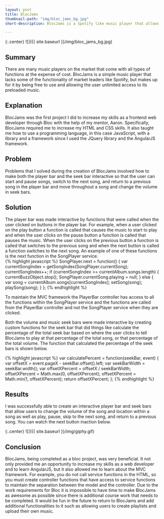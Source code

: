 ```yaml
---
layout: post
title: BlocJams
thumbnail-path: "img/bloc_jams_bg.jpg"
short-description: BlocJams is a Spotify like music player that allows you to listen to awesome music.

---
```


{:.center}
![]({{ site.baseurl }}/img/bloc_jams_bg.jpg)

## Summary
There are many music players on the market that come with all types of functions at the expense of cost.  BlocJams is a simple music player that lacks some of the functionality of market leaders like Spotify, but makes up for it by being free to use and allowing the user unlimited access to its preloaded music.     
## Explanation

BlocJams was the first project I did to increase my skills as a frontend web developer through Bloc with the help of my mentor, Aaron.  Specifically, BlocJams required me to increase my HTML and CSS skills.  It also taught me how to use a programming language, in this case JavaScript, with a library and a framework since I used the JQuery library and the AngularJS framework.  

## Problem

Problems that I solved during the creation of BlocJams involved how to make both the player bar and the seek bar interactive so that the user can start and pause songs, switch to the next song, and return to a previous song in the player bar and move throughout a song and change the volume in seek bars.  

## Solution

The player bar was made interactive by functions that were called when the user clicked on buttons in the player bar.  For example, when a user clicked on the play button a function is called that causes the music to start to play and when the user clicks on the pause button a function is called that pauses the music.  When the user clicks on the previous button a function is called that switches to the previous song and when the next button is called a function switches to the next song.  An example of one of these functions is the next function in the SongPlayer service.  
{% highlight javascript %}
SongPlayer.next = function() {
   var currentSongIndex = getSongIndex(SongPlayer.currentSong);
   currentSongIndex++;
   if (currentSongIndex >= currentAlbum.songs.length) {
       currentBuzzObject.stop();
       SongPlayer.currentSong.playing = null;
       }
   else {
       var song = currentAlbum.songs[currentSongIndex];
       setSong(song);
       playSong(song);
     }
 };
{% endhighlight %}

To maintain the MVC framework the PlayerBar controller has access to all the functions within the SongPlayer service and the functions are called from the PlayerBar controller and not the SongPlayer service when they are clicked.  

Both the volume and music seek bars were made interactive by creating custom functions for the seek bar that did things like calculate the percentage of the total seek bar based on where the user clicks to tell BlocJams to play at that percentage of the total song, or that percentage of the total volume.   The function that calculated the percentage of the seek bars is shown below.

{% highlight javascript %}
var calculatePercent = function(seekBar, event) {
   var offsetX = event.pageX - seekBar.offset().left;
   var seekBarWidth = seekBar.width();
   var offsetXPercent = offsetX / seekBarWidth;
   offsetXPercent = Math.max(0, offsetXPercent);
   offsetXPercent = Math.min(1, offsetXPercent);
   return offsetXPercent;
};
{% endhighlight %}

## Results

I was successfully able to create an interactive player bar and seek bars that allow users to change the volume of the song and location within a song as well as play, pause, skip to the next song, and return to a previous song.  You can watch the next button inaction below.   

{:.center}
![]({{ site.baseurl }}/img/giphy.gif)

## Conclusion

BlocJams, being completed as a bloc project, was very beneficial. It not only provided me an opportunity to increase my skills as a web developer and to learn AngularJS, but it also allowed me to learn about the MVC framework. For example, you do not call service functions in the HTML, so you must create controller functions that have access to service functions to maintain the separation between the model and the controller. Due to the work requirements for Bloc it is impossible to have time to make BlocJams as awesome as possible since there is additional course work that needs to be completed. It would be fun in the future to return to BlocJams and add additional functionalities to it such as allowing users to create playlists and upload their own music.   

